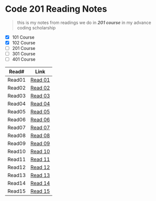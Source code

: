 # Code 201 Reading Notes

> this is my notes from readings we do in **_201 course_** in my advance coding scholarship 

 - [x] 101 Course
 - [x] 102 Course
 - [ ] 201 Course
 - [ ] 301 Course
 - [ ] 401 Course

Read#   |   Link
--------|---------
Read01  |    [Read 01](https://alihayajneh95.github.io/reading-notes/class01)
Read02  |    [Read 02](https://alihayajneh95.github.io/reading-notes/class02)
Read03  |    [Read 03]()
Read04  |    [Read 04]()
Read05  |    [Read 05]()
Read06  |    [Read 06]()
Read07  |    [Read 07]()
Read08  |    [Read 08]()
Read09  |    [Read 09]()
Read10  |    [Read 10]()
Read11  |    [Read 11]()
Read12  |    [Read 12]()
Read13  |    [Read 13]()
Read14  |    [Read 14]()
Read15  |    [Read 15]()
